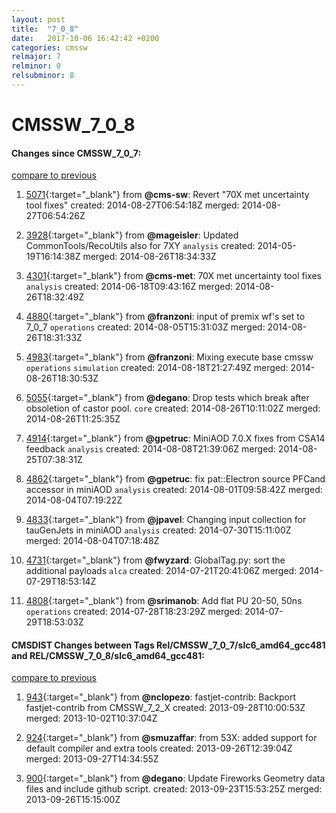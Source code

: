 ```yaml
---
layout: post
title:  "7_0_8"
date:   2017-10-06 16:42:42 +0200
categories: cmssw
relmajor: 7
relminor: 0
relsubminor: 8
---
```


# CMSSW_7_0_8
#### Changes since CMSSW_7_0_7:

[compare to previous](https://github.com/cms-sw/cmssw/compare/CMSSW_7_0_7...CMSSW_7_0_8)



1. [5071](http://github.com/cms-sw/cmssw/pull/5071){:target="_blank"}  from **@cms-sw**: Revert "70X met uncertainty tool fixes" created: 2014-08-27T06:54:18Z merged: 2014-08-27T06:54:26Z

1. [3928](http://github.com/cms-sw/cmssw/pull/3928){:target="_blank"}  from **@mageisler**: Updated CommonTools/RecoUtils also for 7XY `analysis`  created: 2014-05-19T16:14:38Z merged: 2014-08-26T18:34:33Z

1. [4301](http://github.com/cms-sw/cmssw/pull/4301){:target="_blank"}  from **@cms-met**: 70X met uncertainty tool fixes `analysis`  created: 2014-06-18T09:43:16Z merged: 2014-08-26T18:32:49Z

1. [4880](http://github.com/cms-sw/cmssw/pull/4880){:target="_blank"}  from **@franzoni**: input of premix wf's set to 7_0_7 `operations`  created: 2014-08-05T15:31:03Z merged: 2014-08-26T18:31:33Z

1. [4983](http://github.com/cms-sw/cmssw/pull/4983){:target="_blank"}  from **@franzoni**: Mixing execute base cmssw `operations`  `simulation`  created: 2014-08-18T21:27:49Z merged: 2014-08-26T18:30:53Z

1. [5055](http://github.com/cms-sw/cmssw/pull/5055){:target="_blank"}  from **@degano**: Drop tests which break after obsoletion of castor pool. `core`  created: 2014-08-26T10:11:02Z merged: 2014-08-26T11:25:35Z

1. [4914](http://github.com/cms-sw/cmssw/pull/4914){:target="_blank"}  from **@gpetruc**: MiniAOD 7.0.X fixes from CSA14 feedback `analysis`  created: 2014-08-08T21:39:06Z merged: 2014-08-25T07:38:31Z

1. [4862](http://github.com/cms-sw/cmssw/pull/4862){:target="_blank"}  from **@gpetruc**: fix pat::Electron source PFCand accessor in miniAOD `analysis`  created: 2014-08-01T09:58:42Z merged: 2014-08-04T07:19:22Z

1. [4833](http://github.com/cms-sw/cmssw/pull/4833){:target="_blank"}  from **@jpavel**: Changing input collection for tauGenJets in miniAOD `analysis`  created: 2014-07-30T15:11:00Z merged: 2014-08-04T07:18:48Z

1. [4731](http://github.com/cms-sw/cmssw/pull/4731){:target="_blank"}  from **@fwyzard**: GlobalTag.py: sort the additional payloads `alca`  created: 2014-07-21T20:41:06Z merged: 2014-07-29T18:53:14Z

1. [4808](http://github.com/cms-sw/cmssw/pull/4808){:target="_blank"}  from **@srimanob**: Add flat PU 20-50, 50ns `operations`  created: 2014-07-28T18:23:29Z merged: 2014-07-29T18:53:03Z

#### CMSDIST Changes between Tags Rel/CMSSW_7_0_7/slc6_amd64_gcc481 and REL/CMSSW_7_0_8/slc6_amd64_gcc481:

[compare to previous](https://github.com/cms-sw/cmsdist/compare/Rel/CMSSW_7_0_7/slc6_amd64_gcc481...REL/CMSSW_7_0_8/slc6_amd64_gcc481)



1. [943](http://github.com/cms-sw/cmssw/pull/943){:target="_blank"}  from **@nclopezo**: fastjet-contrib: Backport fastjet-contrib from CMSSW_7_2_X created: 2013-09-28T10:00:53Z merged: 2013-10-02T10:37:04Z

1. [924](http://github.com/cms-sw/cmssw/pull/924){:target="_blank"}  from **@smuzaffar**: from 53X: added support for default compiler and extra tools created: 2013-09-26T12:39:04Z merged: 2013-09-27T14:34:55Z

1. [900](http://github.com/cms-sw/cmssw/pull/900){:target="_blank"}  from **@degano**: Update Fireworks Geometry data files and include github script. created: 2013-09-23T15:53:25Z merged: 2013-09-26T15:15:00Z
